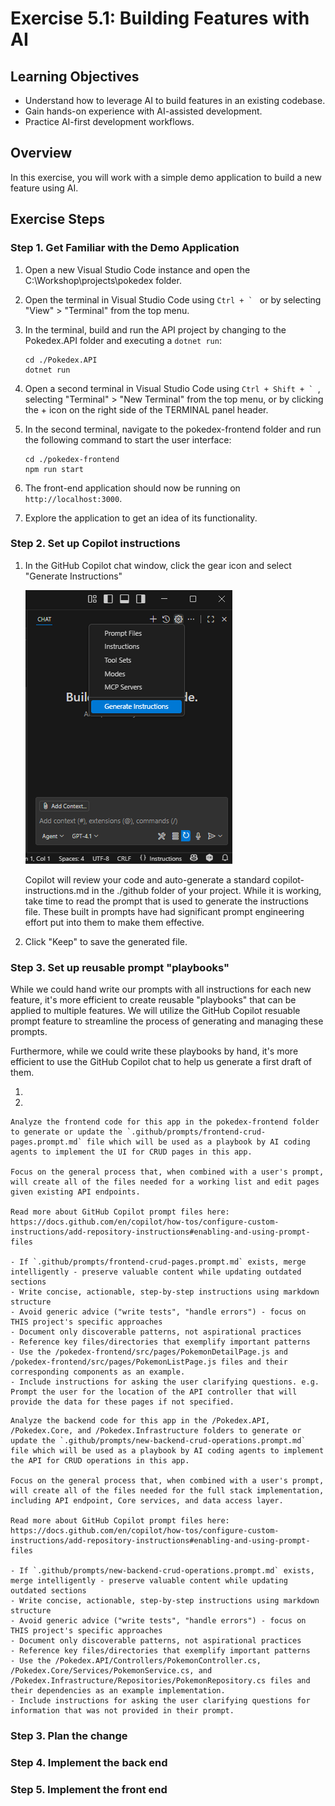# Exercise 5.1: Building Features with AI

## Learning Objectives

- Understand how to leverage AI to build features in an existing codebase.
- Gain hands-on experience with AI-assisted development.
- Practice AI-first development workflows.

## Overview

In this exercise, you will work with a simple demo application to build a new feature using AI. 

## Exercise Steps

### Step 1. Get Familiar with the Demo Application

1. Open a new Visual Studio Code instance and open the C:\Workshop\projects\pokedex folder.

1. Open the terminal in Visual Studio Code using ``Ctrl + ` `` or by selecting "View" > "Terminal" from the top menu.

1. In the terminal, build and run the API project by changing to the Pokedex.API folder and executing a ```dotnet run```:
    
    ```shell
    cd ./Pokedex.API
    dotnet run
    ```

1. Open a second terminal in Visual Studio Code using ``Ctrl + Shift + ` ``, selecting "Terminal" > "New Terminal" from the top menu, or by clicking the + icon on the right side of the TERMINAL panel header.

1. In the second terminal, navigate to the pokedex-frontend folder and run the following command to start the user interface:

    ```shell
    cd ./pokedex-frontend
    npm run start
    ```

1. The front-end application should now be running on `http://localhost:3000`.

1. Explore the application to get an idea of its functionality.

### Step 2. Set up Copilot instructions

1. In the GitHub Copilot chat window, click the gear icon and select "Generate Instructions"
  
    ![alt text](image.png)
  
    Copilot will review your code and auto-generate a standard copilot-instructions.md in the ./github folder of your project. While it is working, take time to read the prompt that is used to generate the instructions file. These built in prompts have had significant prompt engineering effort put into them to make them effective.

1. Click "Keep" to save the generated file.

### Step 3. Set up reusable prompt "playbooks"

While we could hand write our prompts with all instructions for each new feature, it's more efficient to create reusable "playbooks" that can be applied to multiple features. We will utilize the GitHub Copilot resuable prompt feature to streamline the process of generating and managing these prompts.

Furthermore, while we could write these playbooks by hand, it's more efficient to use the GitHub Copilot chat to help us generate a first draft of them.

1. 

1.
```
Analyze the frontend code for this app in the pokedex-frontend folder to generate or update the `.github/prompts/frontend-crud-pages.prompt.md` file which will be used as a playbook by AI coding agents to implement the UI for CRUD pages in this app.

Focus on the general process that, when combined with a user's prompt, will create all of the files needed for a working list and edit pages given existing API endpoints.

Read more about GitHub Copilot prompt files here: https://docs.github.com/en/copilot/how-tos/configure-custom-instructions/add-repository-instructions#enabling-and-using-prompt-files

- If `.github/prompts/frontend-crud-pages.prompt.md` exists, merge intelligently - preserve valuable content while updating outdated sections
- Write concise, actionable, step-by-step instructions using markdown structure
- Avoid generic advice ("write tests", "handle errors") - focus on THIS project's specific approaches
- Document only discoverable patterns, not aspirational practices
- Reference key files/directories that exemplify important patterns
- Use the /pokedex-frontend/src/pages/PokemonDetailPage.js and /pokedex-frontend/src/pages/PokemonListPage.js files and their corresponding components as an example.
- Include instructions for asking the user clarifying questions. e.g. Prompt the user for the location of the API controller that will provide the data for these pages if not specified.
```


```
Analyze the backend code for this app in the /Pokedex.API, /Pokedex.Core, and /Pokedex.Infrastructure folders to generate or update the `.github/prompts/new-backend-crud-operations.prompt.md` file which will be used as a playbook by AI coding agents to implement the API for CRUD operations in this app.

Focus on the general process that, when combined with a user's prompt, will create all of the files needed for the full stack implementation, including API endpoint, Core services, and data access layer.

Read more about GitHub Copilot prompt files here: https://docs.github.com/en/copilot/how-tos/configure-custom-instructions/add-repository-instructions#enabling-and-using-prompt-files

- If `.github/prompts/new-backend-crud-operations.prompt.md` exists, merge intelligently - preserve valuable content while updating outdated sections
- Write concise, actionable, step-by-step instructions using markdown structure
- Avoid generic advice ("write tests", "handle errors") - focus on THIS project's specific approaches
- Document only discoverable patterns, not aspirational practices
- Reference key files/directories that exemplify important patterns
- Use the /Pokedex.API/Controllers/PokemonController.cs, /Pokedex.Core/Services/PokemonService.cs, and /Pokedex.Infrastructure/Repositories/PokemonRepository.cs files and their dependencies as an example implementation.
- Include instructions for asking the user clarifying questions for information that was not provided in their prompt.
```

### Step 3. Plan the change

### Step 4. Implement the back end

### Step 5. Implement the front end